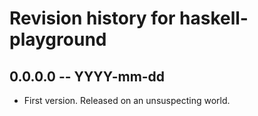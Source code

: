 # Revision history for haskell-playground

## 0.0.0.0 -- YYYY-mm-dd

* First version. Released on an unsuspecting world.
